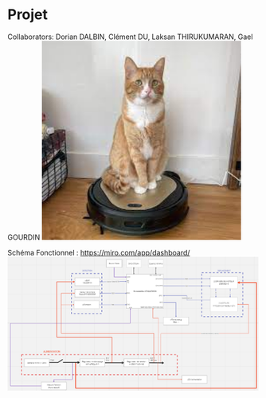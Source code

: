 # Projet
Collaborators: Dorian DALBIN, Clément DU, Laksan THIRUKUMARAN, Gael GOURDIN
<img src="chat.jpg" alt="robot chat" width="400">

Schéma Fonctionnel : https://miro.com/app/dashboard/
<img src="Schema_fonctionnel.png" alt="schéma fonctionnel" width="1375">
